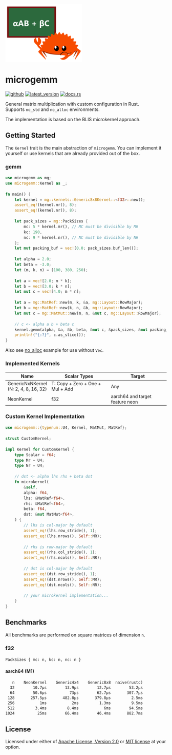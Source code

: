 <img align="middle" src="./assets/logo.png" width="240px" alt="αAB + βC">

# microgemm
[![github]](https://github.com/cospectrum/microgemm)
[![latest_version]][crates.io]
[![docs.rs]](https://docs.rs/microgemm)

[github]: https://img.shields.io/badge/github-cospectrum/microgemm-8da0cb?logo=github
[latest_version]: https://img.shields.io/crates/v/microgemm.svg?logo=rust
[crates.io]: https://crates.io/crates/microgemm
[docs.rs]: https://img.shields.io/badge/docs.rs-microgemm-66c2a5?logo=docs.rs

General matrix multiplication with custom configuration in Rust. <br>
Supports `no_std` and `no_alloc` environments.

The implementation is based on the BLIS microkernel approach.

## Getting Started

The `Kernel` trait is the main abstraction of `microgemm`.
You can implement it yourself or use kernels that are already provided out of the box.

### gemm

```rust
use microgemm as mg;
use microgemm::Kernel as _;

fn main() {
    let kernel = mg::kernels::Generic8x8Kernel::<f32>::new();
    assert_eq!(kernel.mr(), 8);
    assert_eq!(kernel.nr(), 8);

    let pack_sizes = mg::PackSizes {
        mc: 5 * kernel.mr(), // MC must be divisible by MR
        kc: 190,
        nc: 9 * kernel.nr(), // NC must be divisible by NR
    };
    let mut packing_buf = vec![0.0; pack_sizes.buf_len()];

    let alpha = 2.0;
    let beta = -3.0;
    let (m, k, n) = (100, 380, 250);

    let a = vec![2.0; m * k];
    let b = vec![3.0; k * n];
    let mut c = vec![4.0; m * n];

    let a = mg::MatRef::new(m, k, &a, mg::Layout::RowMajor);
    let b = mg::MatRef::new(k, n, &b, mg::Layout::RowMajor);
    let mut c = mg::MatMut::new(m, n, &mut c, mg::Layout::RowMajor);

    // c <- alpha a b + beta c
    kernel.gemm(alpha, &a, &b, beta, &mut c, &pack_sizes, &mut packing_buf);
    println!("{:?}", c.as_slice());
}
```
Also see [no_alloc](./examples/no_alloc.rs) example for use without `Vec`.

### Implemented Kernels

| Name | Scalar Types | Target |
| ---- | ------------ | ------ |
| GenericNxNKernel <br> (N: 2, 4, 8, 16, 32) | T: Copy + Zero + One + Mul + Add | Any |
| NeonKernel | f32 | aarch64 and target feature neon |

### Custom Kernel Implementation

```rust
use microgemm::{typenum::U4, Kernel, MatMut, MatRef};

struct CustomKernel;

impl Kernel for CustomKernel {
    type Scalar = f64;
    type Mr = U4;
    type Nr = U4;

    // dst <- alpha lhs rhs + beta dst
    fn microkernel(
        &self,
        alpha: f64,
        lhs: &MatRef<f64>,
        rhs: &MatRef<f64>,
        beta: f64,
        dst: &mut MatMut<f64>,
    ) {
        // lhs is col-major by default
        assert_eq!(lhs.row_stride(), 1);
        assert_eq!(lhs.nrows(), Self::MR);

        // rhs is row-major by default
        assert_eq!(rhs.col_stride(), 1);
        assert_eq!(rhs.ncols(), Self::NR);

        // dst is col-major by default
        assert_eq!(dst.row_stride(), 1);
        assert_eq!(dst.nrows(), Self::MR);
        assert_eq!(dst.ncols(), Self::NR);

        // your microkernel implementation...
    }
}
```

## Benchmarks

All benchmarks are performed on square matrices of dimension `n`.

### f32
`PackSizes { mc: n, kc: n, nc: n }`

####  aarch64 (M1)
```
   n    NeonKernel    Generic4x4    Generic8x8  naive(rustc)
  32        10.7µs        13.9µs        12.7µs        53.2µs
  64        50.6µs          73µs        62.7µs       307.7µs
 128       257.5µs       482.8µs       379.8µs         2.5ms
 256           1ms           2ms         1.3ms         9.5ms
 512         3.4ms         8.4ms           6ms        94.5ms
1024          25ms        66.4ms        46.4ms       882.7ms
```

## License
Licensed under either of [Apache License, Version 2.0](./LICENSE-APACHE)
or [MIT license](./LICENSE-MIT) at your option.
